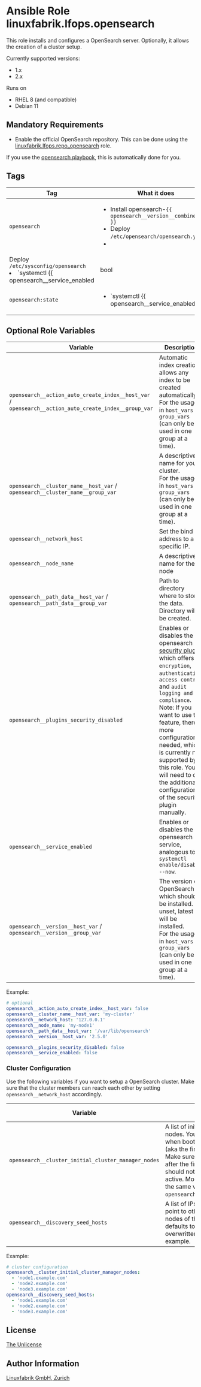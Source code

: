 # Ansible Role linuxfabrik.lfops.opensearch

This role installs and configures a OpenSearch server. Optionally, it allows the creation of a cluster setup.

Currently supported versions:
* 1.x
* 2.x

Runs on

* RHEL 8 (and compatible)
* Debian 11


## Mandatory Requirements

* Enable the official OpenSearch repository. This can be done using the [linuxfabrik.lfops.repo_opensearch](https://github.com/Linuxfabrik/lfops/tree/main/roles/repo_opensearch) role.

If you use the [opensearch playbook](https://github.com/Linuxfabrik/lfops/blob/main/playbooks/opensearch.yml), this is automatically done for you.

## Tags

| Tag             | What it does                            |
| ---             | ------------                            |
| `opensearch`       | <ul><li>Install opensearch-`{{ opensearch__version__combined_var }}`</li><li>Deploy `/etc/opensearch/opensearch.yml`</li><li>
Deploy `/etc/sysconfig/opensearch`</li><li>`systemctl {{ opensearch__service_enabled | bool | ternary("enable", "disable") }} --now opensearch.service`</li></ul> |
| `opensearch:state` | <ul><li>`systemctl {{ opensearch__service_enabled | bool | ternary("enable", "disable") }} --now opensearch.service`</li></ul> |


## Optional Role Variables

| Variable | Description | Default Value |
| -------- | ----------- | ------------- |
| `opensearch__action_auto_create_index__host_var` / <br> `opensearch__action_auto_create_index__group_var` | Automatic index creation allows any index to be created automatically.  <br>For the usage in `host_vars` / `group_vars` (can only be used in one group at a time). | `true` |
| `opensearch__cluster_name__host_var` / <br> `opensearch__cluster_name__group_var` | A descriptive name for your cluster.  <br>For the usage in `host_vars` / `group_vars` (can only be used in one group at a time). | `'my-application'` |
| `opensearch__network_host` | Set the bind address to a specific IP. | `'127.0.0.1'` |
| `opensearch__node_name` | A descriptive name for the node | `'{{ ansible_facts["nodename"] }}'` |
| `opensearch__path_data__host_var` / <br> `opensearch__path_data__group_var` | Path to directory where to store the data. Directory will be created. | `'/var/lib/opensearch'` |
| `opensearch__plugins_security_disabled` | Enables or disables the opensearch [security plugin](https://opensearch.org/docs/1.3/security-plugin/index/), which offers `encryption`, `authentication`, `access control` and `audit logging and compliance`. <br/>Note: If you want to use this feature, there is more configuration needed, which is currently not supported by this role. You will need to do the additional configuration of the security plugin manually. | `true` |
| `opensearch__service_enabled` | Enables or disables the opensearch service, analogous to `systemctl enable/disable --now`. | `true` |
| `opensearch__version__host_var` / <br> `opensearch__version__group_var` | The version of OpenSearch which should be installed. If unset, latest will be installed.  <br>For the usage in `host_vars` / `group_vars` (can only be used in one group at a time). | unset |

Example:
```yaml
# optional
opensearch__action_auto_create_index__host_var: false
opensearch__cluster_name__host_var: 'my-cluster'
opensearch__network_host: '127.0.0.1'
opensearch__node_name: 'my-node1'
opensearch__path_data__host_var: '/var/lib/opensearch'
opensearch__version__host_var: '2.5.0'

opensearch__plugins_security_disabled: false
opensearch__service_enabled: false
```


### Cluster Configuration

Use the following variables if you want to setup a OpenSearch cluster. Make sure that the cluster members can reach each other by setting `opensearch__network_host` accordingly.

| Variable | Description | Default Value |
| -------- | ----------- | ------------- |
| `opensearch__cluster_initial_cluster_manager_nodes` | A list of initial master-eligible nodes. You need to set this once when bootstrapping the cluster (aka the first start of the cluster). Make sure to remove this option after the first start, the nodes should not restart with this option active. Most of the time contains the same value as `opensearch__discovery_seed_hosts`. | unset |
| `opensearch__discovery_seed_hosts` | A list of IPs or hostnames that point to other master-eligible nodes of the cluster. The port defaults to 9300 but can be overwritten using `:9301`, for example. | unset |

Example:
```yaml
# cluster configuration
opensearch__cluster_initial_cluster_manager_nodes:
  - 'node1.example.com'
  - 'node2.example.com'
  - 'node3.example.com'
opensearch__discovery_seed_hosts:
  - 'node1.example.com'
  - 'node2.example.com'
  - 'node3.example.com'
```


## License

[The Unlicense](https://unlicense.org/)


## Author Information

[Linuxfabrik GmbH, Zurich](https://www.linuxfabrik.ch)

